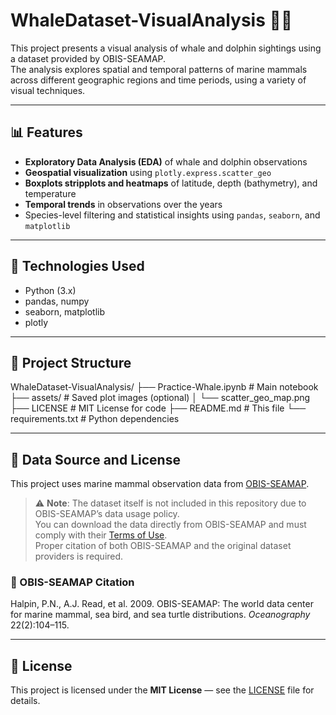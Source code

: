 # WhaleDataset-VisualAnalysis 🐋🐬

This project presents a visual analysis of whale and dolphin sightings using a dataset provided by OBIS-SEAMAP.  
The analysis explores spatial and temporal patterns of marine mammals across different geographic regions and time periods, using a variety of visual techniques.

---

## 📊 Features

- **Exploratory Data Analysis (EDA)** of whale and dolphin observations  
- **Geospatial visualization** using `plotly.express.scatter_geo`  
- **Boxplots stripplots and heatmaps** of latitude, depth (bathymetry), and temperature  
- **Temporal trends** in observations over the years  
- Species-level filtering and statistical insights using `pandas`, `seaborn`, and `matplotlib`

---

## 🧪 Technologies Used

- Python (3.x)
- pandas, numpy
- seaborn, matplotlib
- plotly

---

## 📂 Project Structure

WhaleDataset-VisualAnalysis/
├── Practice-Whale.ipynb # Main notebook
├── assets/ # Saved plot images (optional)
│ └── scatter_geo_map.png
├── LICENSE # MIT License for code
├── README.md # This file
└── requirements.txt # Python dependencies

---

## 🐋 Data Source and License

This project uses marine mammal observation data from [OBIS-SEAMAP](http://seamap.env.duke.edu/).

> ⚠️ **Note**: The dataset itself is not included in this repository due to OBIS-SEAMAP’s data usage policy.  
> You can download the data directly from OBIS-SEAMAP and must comply with their [Terms of Use](http://seamap.env.duke.edu/data/terms).  
> Proper citation of both OBIS-SEAMAP and the original dataset providers is required.

### 🔖 OBIS-SEAMAP Citation

Halpin, P.N., A.J. Read, et al. 2009. OBIS-SEAMAP: The world data center for marine mammal, sea bird, and sea turtle distributions. *Oceanography* 22(2):104–115.

---

## 🪪 License

This project is licensed under the **MIT License** — see the [LICENSE](LICENSE) file for details.

